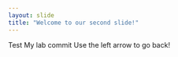 ```yaml
---
layout: slide
title: "Welcome to our second slide!"
---
```

Test My lab commit 
Use the left arrow to go back!
